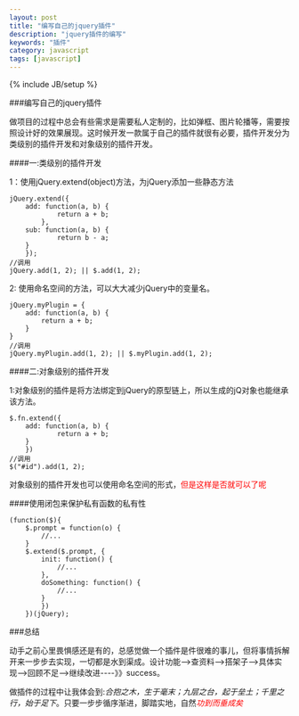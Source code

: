 ```yaml
---
layout: post
title: "编写自己的jquery插件"
description: "jquery插件的编写"
keywords: "插件"
category: javascript
tags: [javascript]
---
```

{% include JB/setup %}

###编写自己的jquery插件

做项目的过程中总会有些需求是需要私人定制的，比如弹框、图片轮播等，需要按照设计好的效果展现。这时候开发一款属于自己的插件就很有必要，插件开发分为类级别的插件开发和对象级别的插件开发。

<!-- more -->

####一:类级别的插件开发

1：使用jQuery.extend(object)方法，为jQuery添加一些静态方法
	
	jQuery.extend({
		add: function(a, b) {
				return a + b;
			},
		sub: function(a, b) {
				return b - a;
		}
		});
	//调用
	jQuery.add(1, 2); || $.add(1, 2);

2: 使用命名空间的方法，可以大大减少jQuery中的变量名。

	jQuery.myPlugin = {
		add: function(a, b) {
			return a + b;
		}
	}
	//调用
	jQuery.myPlugin.add(1, 2); || $.myPlugin.add(1, 2);

####二:对象级别的插件开发

1:对象级别的插件是将方法绑定到jQuery的原型链上，所以生成的jQ对象也能继承该方法。

	$.fn.extend({
		add: function(a, b) {
				return a + b;
		}
		})
	//调用
	$("#id").add(1, 2);

对象级别的插件开发也可以使用命名空间的形式，<font color="red">但是这样是否就可以了呢</font>

####使用闭包来保护私有函数的私有性

	(function($){
		$.prompt = function(o) {
			//...
		}
		$.extend($.prompt, {
			init: function() {
				//...
			},
			doSomething: function() {
				//...
			}
			})
		})(jQuery);

###总结

动手之前心里畏惧感还是有的，总感觉做一个插件是件很难的事儿，但将事情拆解开来一步步去实现，一切都是水到渠成。设计功能-->查资料-->搭架子-->具体实现-->回顾不足-->继续改进----》》success。

做插件的过程中让我体会到:_合抱之木，生于毫末；九层之台，起于垒土；千里之行，始于足下_。只要一步步循序渐进，脚踏实地，自然<font color="red">_功到而垂成矣_</font>


